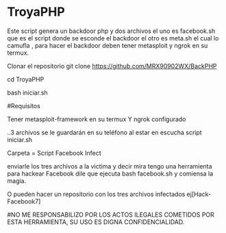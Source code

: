 # TroyaPHP
Este script genera un backdoor php y dos archivos el uno es facebook.sh que es el script donde se esconde el backdoor el otro es meta.sh el cual lo camufla , para hacer el backdoor deben tener metasploit y ngrok en su termux.

Clonar el repositorio git clone https://github.com/MRX90902WX/BackPHP

cd TroyaPHP

bash iniciar.sh

#Requisitos

Tener metasploit-framework en su termux Y ngrok configurado

..3 archivos se le guardarán en su teléfono al estar en escucha script iniciar.sh

Carpeta = Script Facebook Infect

enviarle los tres archivos a la victima y decir mira tengo una herramienta para hackear Facebook dile que ejecuta bash facebook.sh y comiensa la magia.

O pueden hacer un repositorio con los tres archivos infectados ej[Hack-Facebook7]

#NO ME RESPONSABILIZO POR LOS ACTOS ILEGALES COMETIDOS POR ESTA HERRAMIENTA, SU USO ES DIGNA CONFIDENCIALIDAD.
